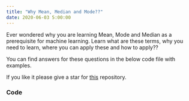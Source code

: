 ```yaml
---
title: "Why Mean, Median and Mode??"
date: 2020-06-03 5:00:00
---
```


Ever wondered why you are learning Mean, Mode and Median as a prerequisite for machine learning. Learn what are these terms,  why you need to learn, where you can apply these and how to apply??

You can find answers for these questions in the below code file with examples.

If you like it please give a star for <a href="https://github.com/udaykiranreddykondreddy/Code-for-learn-machinelearning" target="_blank">this</a> repository.

### Code

<a href="https://github.com/udaykiranreddykondreddy/Code-for-learn-machinelearning/blob/master/math/statistics/mean_mode_median.ipynb"  class="btn btn-info" role="button" target="_blank"> <i class="fa fa-github fa-2x" aria-hidden="true"></i></a>
